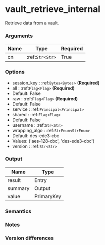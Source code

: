 [//]: # (THE CONTENT BELOW IS GENERATED. DO NOT EDIT.)
# vault_retrieve_internal
Retrieve data from a vault.

### Arguments
|Name|Type|Required
|-|-|-
|cn|:ref:`Str<Str>`|True

### Options
* session_key : :ref:`Bytes<Bytes>` **(Required)**
* all : :ref:`Flag<Flag>` **(Required)**
 * Default: False
* raw : :ref:`Flag<Flag>` **(Required)**
 * Default: False
* service : :ref:`Principal<Principal>`
* shared : :ref:`Flag<Flag>`
 * Default: False
* username : :ref:`Str<Str>`
* wrapping_algo : :ref:`StrEnum<StrEnum>`
 * Default: des-ede3-cbc
 * Values: ('aes-128-cbc', 'des-ede3-cbc')
* version : :ref:`Str<Str>`

### Output
|Name|Type
|-|-
|result|Entry
|summary|Output
|value|PrimaryKey

[//]: # (ADD YOUR NOTES BELOW. THESE WILL BE PICKED EVERY TIME THE DOCS ARE REGENERATED. //end)
### Semantics

### Notes

### Version differences